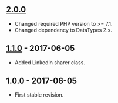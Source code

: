 ## [2.0.0]
- Changed required PHP version to >= 7.1.
- Changed dependency to DataTypes 2.x.

## [1.1.0] - 2017-06-05
- Added LinkedIn sharer class.

## 1.0.0 - 2017-06-05
- First stable revision.

[2.0.0]: https://github.com/themichaelhall/link-sharer/compare/v1.1.1...v2.0.0
[1.1.0]: https://github.com/themichaelhall/link-sharer/compare/v1.0.0...v1.1.0